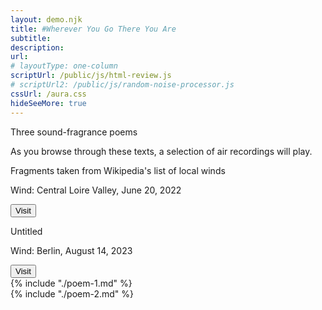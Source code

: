 ```yaml
---
layout: demo.njk
title: #Wherever You Go There You Are
subtitle: 
description: 
url: 
# layoutType: one-column
scriptUrl: /public/js/html-review.js
# scriptUrl2: /public/js/random-noise-processor.js
cssUrl: /aura.css
hideSeeMore: true
---
```

<p>Three sound-fragrance poems</p>

As you browse through these texts, a selection of air recordings will play.

<div id="player" class="player">
  <p class="description">Fragments taken from Wikipedia's list of local winds</p>
  <footer>
    <p>Wind: Central Loire Valley, June 20, 2022</p>
    <button id="start" data-poem="poem-1">Visit</button>
  </footer>
</div>

<div id="player" class="player">
  <p class="description">Untitled</p>
  <footer>
    <p>Wind: Berlin, August 14, 2023</p>
    <button id="start" data-poem="poem-2">Visit</button>
  </footer>
</div>


<div id="canvas-container">
  <div id="poem-1" class="poem">
    {% include "./poem-1.md" %}
  </div>
  <div id="poem-2" class="poem">
    {% include "./poem-2.md" %}
  </div>
  <canvas id="visualizer" width="128" height="512"></canvas>

  



  <!-- <p id="text"></p> -->
   <!-- “Every crystal was a masterpiece of design and no one design was ever repeated. When a snowflake melted, that design was forever lost,” -->
   <!-- https://arc.net/l/quote/haruwzln -->
</div>



<!-- Prototype for the presentation of prose poetry on the page with a combination of visual manipulation, coloration, and animation.

The text for these poems come from research into the history of auras and fingerprinting. Using the [FingerprintJS](https://fingerprint.com/blog/browser-fingerprinting-techniques/) NPM library, the animation and coloration will be rendered differently across different browser profiles (not limited to user agent).

Approximately twenty of these poems will be presented in total, which readers can click through on mobile & desktop devices.


~~A proposal for a visual-text piece around the theme of the digital fingerprint.~~

~~As implemented by libraries like [FingerprintJS](https://fingerprint.com/blog/browser-fingerprinting-techniques/), websites can uniquely identify users based on a collection of machine-specific attributes that by themselves are insignificant but in aggregate are unlikely to be repeated across individuals.~~

~~My initial idea was to translate the visitor's digital fingerprint into a subtly animating color-field <em>aura</em>, which would appear differently for each visitor. Prose would be rendered alongside this aura, or alternatively, I was also thinking of presenting concrete poems, inspired by Dom Sylvestre Houedard ([example](https://images.fastcompany.com/image/upload/f_webp,q_auto,c_fit,w_1024,h_1024/wp-cms/uploads/2017/05/7-the-benedictine-monk-who-connected-concrete-poetry-1.jpg)).~~

~~I started tinkering with ways of animating the aura, to give it a more organic sense of texture, and to see what sort of text this might inspire me to write. But I got carried away with the animation and it became more like experimental film of the mid-twentieth century. So now I'm wondering whether a prose "film" might be closer to the format I'm interested in presenting, with the text appearing almost like subtitles.~~

~~I think there's a few different directions this project might go, but the content would ultimately be a sort of meditation on the connection between digital fingerprint and aura. And while I think it would be educational to address surveillance technology, I plan to focus the overall tone towards something that feels numinous, as opposed to didactic.~~

~~Click below to see a very rough prototype of color-field animation as a sort of film.~~ -->

<!-- In addition to the prose poems, the visual presentation will translate the visitor's digital fingerprint into a subtly animating color-field "aura", which will appear differently for each visitor. -->

<!-- SVG filter seems like a good way of customizing the aura to a specific color palette without having to write explicit pixel logic -->
<!-- https://css-irl.info/into-the-matrix-with-svg-filters/ -->
<svg viewBox="0 0 600 400" width="600" height="400" xmlns:xlink="http://www.w3.org/1999/xlink">
  <defs>
    <filter id="test">
      <feColorMatrix in="SourceGraphic"
        type="matrix"
        values="0 1 0 0 0
                0 1 0 0 0
                0 1 0 0 0
                0 0 0 1 0" />
    </filter>
    <filter id="duo">
      <feColorMatrix in="SourceGraphic"
        type="matrix"
        values="1 1 1 0 0
		            0 0 0 -0.5 0
		            0 0 0 0.2 0
		            0 0 0 1 0 " />
    </filter>
    <filter id="black-to-transparent">
        <feColorMatrix type="matrix" values="
          1 0 0 0 0
          0 1 0 0 0
          0 0 1 0 0
          1 1 1 1 -1" />
      </filter>
     <filter id="dis-filter">
      <feImage xlink:href="" result="dis-filter" preserveAspectRatio="xMidYMid meet" width="430px" x="20" y="0"></feImage><feDisplacementMap in2="dis-filter" in="SourceGraphic" scale="5" xChannelSelector="A" yChannelSelector="R"></feDisplacementMap>
     </filter> 
      <filter id="displacementFilter">
    <feTurbulence
      type="turbulence"
      baseFrequency="0.05"
      numOctaves="2"
      result="turbulence" />
    <feDisplacementMap
      in2="turbulence"
      in="SourceGraphic"
      scale="50"
      xChannelSelector="R"
      yChannelSelector="G" />
    </filter>
    <filter id="wind-filter">
      <feImage xlink:href="/public/html-review/santa-ana-winds.jpg" result="slide-0" preserveAspectRatio="xMidYMid meet" width="830px" x="10px" y="0"></feImage>
      <feDisplacementMap in2="slide-0" in="SourceGraphic" scale="10" xChannelSelector="A" yChannelSelector="R"></feDisplacementMap>
    </filter>
  </defs>
</svg>